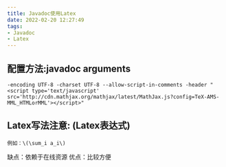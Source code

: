 ```yaml
---
title: Javadoc使用Latex
date: 2022-02-20 12:27:49
tags: 
- Javadoc
- Latex
---
```


## 配置方法:javadoc arguments
```
-encoding UTF-8 -charset UTF-8 --allow-script-in-comments -header "<script type='text/javascript' src='http://cdn.mathjax.org/mathjax/latest/MathJax.js?config=TeX-AMS-MML_HTMLorMML'></script>"
```

## Latex写法注意: \(Latex表达式\)
```
例如：\(\sum_i a_i\)

```

缺点：依赖于在线资源
优点：比较方便